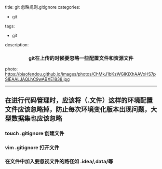 title:  git 忽略规则.gitignore
categories: 

- git

tags:

- git

description: <center><h3>git在上传的时候要忽略一些配置文件和资源文件</h3></center>

photo: https://biaofendou.github.io/images/photos/ChMkJ1bKzWGIKiXhAAVxHS7pSIEAALJAQLhC9wABXE1838.jpg

---

<!-- more -->

## 在进行代码管理时，应该将（.文件）这样的环境配置文件应该忽略掉，防止每次环境变化版本出现问题，大型数据集也应该忽略

###  touch .gitignore 创建文件

### vim .gitignore  打开文件

###  在文件中加入要忽视文件的路径如 .idea/,data/等